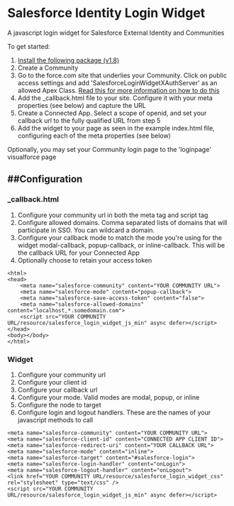 # Salesforce Identity Login Widget  

A javascript login widget for Salesforce External Identity and Communities

To get started:

1. [Install the following package (v1.8)](https://login.salesforce.com/packaging/installPackage.apexp?p0=04tj0000000Pdlc)
2. Create a Community
3. Go to the force.com site that underlies your Community.  Click on public access settings and add 'SalesforceLoginWidgetXAuthServer' as an allowed Apex Class.  [Read this for more information on how to do this](https://developer.salesforce.com/blogs/developer-relations/2012/02/quick-tip-public-restful-web-services-on-force-com-sites.html)
4. Add the _callback.html file to your site.  Configure it with your meta properties (see below) and capture the URL
5. Create a Connected App.  Select a scope of openid, and set your callback url to the fully qualified URL from step 5
6. Add the widget to your page as seen in the example index.html file, configuring each of the meta properties (see below)

Optionally, you may set your Community login page to the 'loginpage' visualforce page



##Configuration
--

### _callback.html

1. Configure your community url in both the meta tag and script tag
2. Configure allowed domains.  Comma separated lists of domains that will participate in SSO.  You can wildcard a domain. 
3. Configure your callback mode to match the mode you're using for the widget modal-callback, popup-callback, or inline-callback.  This will be the callback URL for your Connected App
4. Optionally choose to retain your access token

```
<html>
<head>
    <meta name="salesforce-community" content="YOUR COMMUNITY URL">
	<meta name="salesforce-mode" content="popup-callback">
	<meta name="salesforce-save-access-token" content="false">
	<meta name="salesforce-allowed-domains" content="localhost,*.somedomain.com">
    <script src="YOUR COMMUNITY URL/resource/salesforce_login_widget_js_min" async defer></script>
</head> 
<body></body>    
</html>

```

### Widget

1. Configure your community url
2. Configure your client id
3. Configure your callback url
4. Configure your mode.  Valid modes are modal, popup, or inline
5. Configure the node to target
6. Configure login and logout handlers.  These are the names of your javascript methods to call

```
<meta name="salesforce-community" content="YOUR COMMUNITY URL">
<meta name="salesforce-client-id" content="CONNECTED APP CLIENT ID">
<meta name="salesforce-redirect-uri" content="YOUR CALLBACK URL">
<meta name="salesforce-mode" content="inline">
<meta name="salesforce-target" content="#salesforce-login">
<meta name="salesforce-login-handler" content="onLogin">
<meta name="salesforce-logout-handler" content="onLogout">
<link href="YOUR COMMUNITY URL/resource/salesforce_login_widget_css" rel="stylesheet" type="text/css" />  
<script src="YOUR COMMUNITY URL/resource/salesforce_login_widget_js_min" async defer></script>

```
